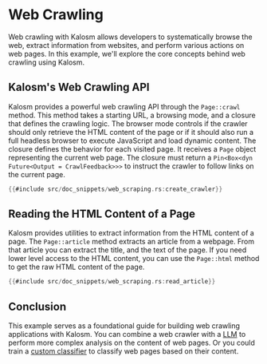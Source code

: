# Web Crawling

Web crawling with Kalosm allows developers to systematically browse the web, extract information from websites, and perform various actions on web pages. In this example, we'll explore the core concepts behind web crawling using Kalosm.

## Kalosm's Web Crawling API

Kalosm provides a powerful web crawling API through the `Page::crawl` method. This method takes a starting URL, a browsing mode, and a closure that defines the crawling logic. The browser mode controls if the crawler should only retrieve the HTML content of the page or if it should also run a full headless browser to execute JavaScript and load dynamic content. The closure defines the behavior for each visited page. It receives a `Page` object representing the current web page. The closure must return a `Pin<Box<dyn Future<Output = CrawlFeedback>>>` to instruct the crawler to follow links on the current page.

```rust
{{#include src/doc_snippets/web_scraping.rs:create_crawler}}
```

## Reading the HTML Content of a Page

Kalosm provides utilities to extract information from the HTML content of a page. The `Page::article` method extracts an article from a webpage. From that article you can extract the title, and the text of the page. If you need lower level access to the HTML content, you can use the `Page::html` method to get the raw HTML content of the page.

```rust
{{#include src/doc_snippets/web_scraping.rs:read_article}}
```

## Conclusion

This example serves as a foundational guide for building web crawling applications with Kalosm. You can combine a web crawler with a [LLM](./llms/index.md) to perform more complex analysis on the content of web pages. Or you could train a [custom classifier](https://github.com/floneum/floneum/blob/master/interfaces/kalosm-learning/examples/classify.rs) to classify web pages based on their content.
